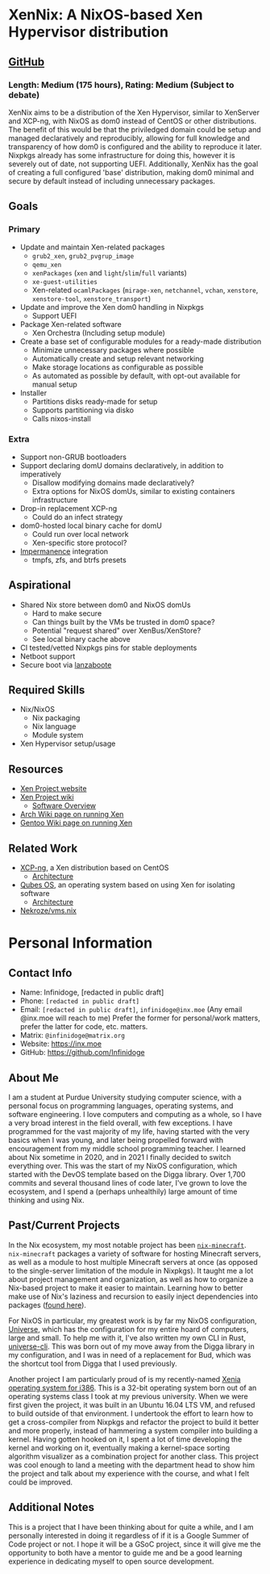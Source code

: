 # XenNix: A NixOS-based Xen Hypervisor distribution

## [GitHub](https://github.com/Infinidoge/xennix)

### Length: Medium (175 hours), Rating: Medium (Subject to debate)

XenNix aims to be a distribution of the Xen Hypervisor, similar to XenServer and XCP-ng, with NixOS as dom0 instead of CentOS or other distributions.
The benefit of this would be that the priviledged domain could be setup and managed declaratively and reproducibly, allowing for full knowledge and transparency of how dom0 is configured and the ability to reproduce it later.
Nixpkgs already has some infrastructure for doing this, however it is severely out of date, not supporting UEFI.
Additionally, XenNix has the goal of creating a full configured 'base' distribution, making dom0 minimal and secure by default instead of including unnecessary packages.

## Goals

### Primary

- Update and maintain Xen-related packages
  - `grub2_xen`, `grub2_pvgrup_image`
  - `qemu_xen`
  - `xenPackages` (`xen` and `light`/`slim`/`full` variants)
  - `xe-guest-utilities`
  - Xen-related `ocamlPackages`
    (`mirage-xen`, `netchannel`, `vchan`, `xenstore`, `xenstore-tool`, `xenstore_transport`)
- Update and improve the Xen dom0 handling in Nixpkgs
  - Support UEFI
- Package Xen-related software
  - Xen Orchestra (Including setup module)
- Create a base set of configurable modules for a ready-made distribution
  - Minimize unnecessary packages where possible
  - Automatically create and setup relevant networking
  - Make storage locations as configurable as possible
  - As automated as possible by default, with opt-out available for manual setup 
- Installer
  - Partitions disks ready-made for setup
  - Supports partitioning via disko
  - Calls nixos-install

### Extra

- Support non-GRUB bootloaders
- Support declaring domU domains declaratively, in addition to imperatively
  - Disallow modifying domains made declaratively?
  - Extra options for NixOS domUs, similar to existing containers infrastructure
- Drop-in replacement XCP-ng
  - Could do an infect strategy
- dom0-hosted local binary cache for domU
  - Could run over local network
  - Xen-specific store protocol?
- [Impermanence](https://github.com/nix-community/impermanence) integration
  - tmpfs, zfs, and btrfs presets

## Aspirational

- Shared Nix store between dom0 and NixOS domUs
  - Hard to make secure
  - Can things built by the VMs be trusted in dom0 space?
  - Potential "request shared" over XenBus/XenStore?
  - See local binary cache above
- CI tested/vetted Nixpkgs pins for stable deployments
- Netboot support
- Secure boot via [lanzaboote](https://github.com/nix-community/lanzaboote)

## Required Skills

- Nix/NixOS
  - Nix packaging
  - Nix language
  - Module system
- Xen Hypervisor setup/usage

## Resources

- [Xen Project website](https://xenproject.org/)
- [Xen Project wiki](https://wiki.xenproject.org/)
  - [Software Overview](https://wiki.xenproject.org/wiki/Xen_Project_Software_Overview)
- [Arch Wiki page on running Xen](https://wiki.archlinux.org/title/Xen)
- [Gentoo Wiki page on running Xen](https://wiki.gentoo.org/wiki/Xen)

## Related Work

- [XCP-ng](https://xcp-ng.org/), a Xen distribution based on CentOS
  - [Architecture](https://xcp-ng.org/docs/architecture.html)
- [Qubes OS](https://www.qubes-os.org), an operating system based on using Xen for isolating software
  - [Architecture](https://www.qubes-os.org/doc/architecture/)
- [Nekroze/vms.nix](https://github.com/Nekroze/vms.nix)

# Personal Information

## Contact Info

- Name: Infinidoge, [redacted in public draft]
- Phone: `[redacted in public draft]`
- Email: `[redacted in public draft]`, `infinidoge@inx.moe`
  (Any email @inx.moe will reach to me)
  Prefer the former for personal/work matters, prefer the latter for code, etc. matters.
- Matrix: `@infinidoge@matrix.org`
- Website: https://inx.moe
- GitHub: https://github.com/Infinidoge

## About Me

I am a student at Purdue University studying computer science, with a personal focus on programming languages, operating systems, and software engineering.
I love computers and computing as a whole, so I have a very broad interest in the field overall, with few exceptions.
I have programmed for the vast majority of my life, having started with the very basics when I was young, and later being propelled forward with encouragement from my middle school programming teacher.
I learned about Nix sometime in 2020, and in 2021 I finally decided to switch everything over.
This was the start of my NixOS configuration, which started with the DevOS template based on the Digga library. Over 1,700 commits and several thousand lines of code later, I've grown to love the ecosystem, and I spend a (perhaps unhealthily) large amount of time thinking and using Nix.

## Past/Current Projects

In the Nix ecosystem, my most notable project has been [`nix-minecraft`](https://github.com/Infinidoge/nix-minecraft).
`nix-minecraft` packages a variety of software for hosting Minecraft servers, as well as a module to host multiple Minecraft servers at once (as opposed to the single-server limitation of the module in Nixpkgs).
It taught me a lot about project management and organization, as well as how to organize a Nix-based project to make it easier to maintain.
Learning how to better make use of Nix's laziness and recursion to easily inject dependencies into packages ([found here](https://github.com/Infinidoge/nix-minecraft/blob/25992bbf8fe0ec70b7afa2f26217f97fbb9c8bb4/flake.nix#L21-L24)).

For NixOS in particular, my greatest work is by far my NixOS configuration, [Universe](https://github.com/Infinidoge/universe), which has the configuration for my entire hoard of computers, large and small.
To help me with it, I've also written my own CLI in Rust, [universe-cli](https://github.com/Infinidoge/universe-cli).
This was born out of my move away from the Digga library in my configuration, and I was in need of a replacement for Bud, which was the shortcut tool from Digga that I used previously.

Another project I am particularly proud of is my recently-named [Xenia operating system for i386](https://github.com/Infinidoge/xenia-i386).
This is a 32-bit operating system born out of an operating systems class I took at my previous university.
When we were first given the project, it was built in an Ubuntu 16.04 LTS VM, and refused to build outside of that environment. 
I undertook the effort to learn how to get a cross-compiler from Nixpkgs and refactor the project to build it better and more properly, instead of hammering a system compiler into building a kernel.
Having gotten hooked on it, I spent a lot of time developing the kernel and working on it, eventually making a kernel-space sorting algorithm visualizer as a combination project for another class.
This project was cool enough to land a meeting with the department head to show him the project and talk about my experience with the course, and what I felt could be improved.

## Additional Notes

This is a project that I have been thinking about for quite a while, and I am personally interested in doing it regardless of if it is a Google Summer of Code project or not.
I hope it will be a GSoC project, since it will give me the opportunity to both have a mentor to guide me and be a good learning experience in dedicating myself to open source development.

